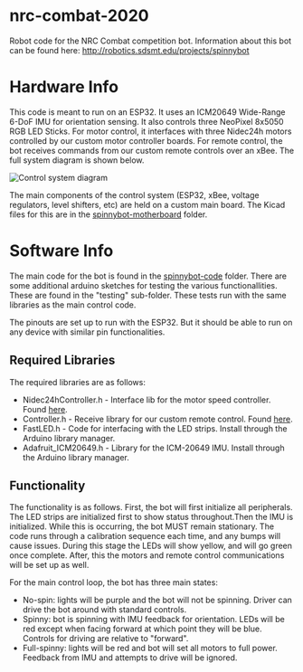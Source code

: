 # nrc-combat-2020
Robot code for the NRC Combat competition bot. Information about this bot can be found here: http://robotics.sdsmt.edu/projects/spinnybot  

# Hardware Info
This code is meant to run on an ESP32. It uses an ICM20649 Wide-Range 6-DoF IMU for orientation sensing. It also controls three NeoPixel 8x5050 RGB LED Sticks. For motor control, it interfaces with three Nidec24h motors controlled by our custom motor controller boards. For remote control, the bot receives commands from our custom remote controls over an xBee. The full system diagram is shown below.  

![Control system diagram](http://robotics.sdsmt.edu/images/b/7/e/9/c/b7e9ccda867099f6f04a5f51d13265e70089f007-main-electrical-diagram.png)  

The main components of the control system (ESP32, xBee, voltage regulators, level shifters, etc) are held on a custom main board. The Kicad files for this are in the [spinnybot-motherboard](https://github.com/sdsmt-robotics/nrc-combat-2020/tree/master/spinnybot-motherboad) folder.  


# Software Info  
The main code for the bot is found in the [spinnybot-code](https://github.com/sdsmt-robotics/nrc-combat-2020/tree/master/spinnybot-code) folder. There are some additional arduino sketches for testing the various functionallities. These are found in the "testing" sub-folder. These tests run with the same libraries as the main control code.  

The pinouts are set up to run with the ESP32. But it should be able to run on any device with similar pin functionalities.  

## Required Libraries  
The required libraries are as follows:  
* Nidec24hController.h - Interface lib for the motor speed controller. Found [here](https://github.com/sdsmt-robotics/MotorSpeedController/tree/master/Software/controllerInterfaceLib).  
* Controller.h - Receive library for our custom remote control. Found [here](https://github.com/sdsmt-robotics/MotorSpeedController/tree/master/Software/controllerInterfaceLib).  
* FastLED.h - Code for interfacing with the LED strips. Install through the Arduino library manager.  
* Adafruit_ICM20649.h - Library for the ICM-20649 IMU. Install through the Arduino library manager.  

## Functionality  
The functionality is as follows. First, the bot will first initialize all peripherals. The LED strips are initialized first to show status throughout.Then the IMU is initialized. While this is occurring, the bot MUST remain stationary. The code runs through a calibration sequence each time, and any bumps will cause issues. During this stage the LEDs will show yellow, and will go green once complete. After, this the motors and remote control communications will be set up as well.  

For the main control loop, the bot has three main states:  
* No-spin: lights will be purple and the bot will not be spinning. Driver can drive the bot around with standard controls.  
* Spinny: bot is spinning with IMU feedback for orientation. LEDs will be red except when facing forward at which point they will be blue. Controls for driving are relative to "forward".  
* Full-spinny: lights will be red and bot will set all motors to full power. Feedback from IMU and attempts to drive will be ignored.  
